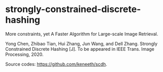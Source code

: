 # strongly-constrained-discrete-hashing
More constraints, yet A Faster Algorithm for Large-scale Image Retrieval.

Yong Chen, Zhibao Tian, Hui Zhang, Jun Wang, and Dell Zhang. Strongly Constrained Discrete Hashing [J]. To be appeared in IEEE Trans. Image Processing, 2020.

Source codes: https://github.com/keneeth/scdh.

